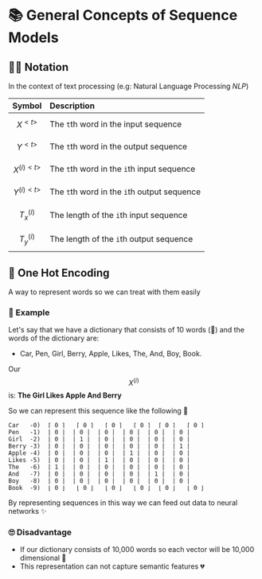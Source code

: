 # 📚 General Concepts of Sequence Models

## 👩‍🏫 Notation

In the context of text processing \(e.g: Natural Language Processing _NLP_\)

| Symbol | Description |
| :--- | :--- |
| $$X^{<t>}$$ | The `t`th word in the input sequence |
| $$Y^{<t>}$$ | The `t`th word in the output sequence |
| $$X^{(i)<t>}$$ | The `t`th word in the `i`th input sequence |
| $$Y^{(i)<t>}$$ | The `t`th word in the `i`th output sequence |
| $$T^{(i)}_x$$ | The length of the `i`th input sequence |
| $$T^{(i)}_y$$ | The length of the `i`th output sequence |

## 🚀 One Hot Encoding

A way to represent words so we can treat with them easily

### 🔎 Example

Let's say that we have a dictionary that consists of 10 words \(🤭\) and the words of the dictionary are:

* Car, Pen, Girl, Berry, Apple, Likes, The, And, Boy, Book.

Our $$X^{(i)}$$ is: **The Girl Likes Apple And Berry**

So we can represent this sequence like the following 👀

```text
Car   -0)  ⌈ 0 ⌉   ⌈ 0 ⌉   ⌈ 0 ⌉   ⌈ 0 ⌉  ⌈ 0 ⌉   ⌈ 0 ⌉ 
Pen   -1)  | 0 |  | 0 |  | 0 |  | 0 |  | 0 |  | 0 |
Girl  -2)  | 0 |  | 1 |  | 0 |  | 0 |  | 0 |  | 0 |
Berry -3)  | 0 |  | 0 |  | 0 |  | 0 |  | 0 |  | 1 |
Apple -4)  | 0 |  | 0 |  | 0 |  | 1 |  | 0 |  | 0 |
Likes -5)  | 0 |  | 0 |  | 1 |  | 0 |  | 0 |  | 0 |
The   -6)  | 1 |  | 0 |  | 0 |  | 0 |  | 0 |  | 0 |
And   -7)  | 0 |  | 0 |  | 0 |  | 0 |  | 1 |  | 0 |
Boy   -8)  | 0 |  | 0 |  | 0 |  | 0 |  | 0 |  | 0 |
Book  -9)  ⌊ 0 ⌋   ⌊ 0 ⌋   ⌊ 0 ⌋   ⌊ 0 ⌋  ⌊ 0 ⌋   ⌊ 0 ⌋
```

By representing sequences in this way we can feed out data to neural networks ✨

### 🙄 Disadvantage

* If our dictionary consists of 10,000 words so each vector will be 10,000 dimensional 🤕 
* This representation can not capture semantic features 💔

